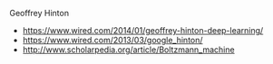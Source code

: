 
Geoffrey Hinton
* https://www.wired.com/2014/01/geoffrey-hinton-deep-learning/
* https://www.wired.com/2013/03/google_hinton/
* http://www.scholarpedia.org/article/Boltzmann_machine
